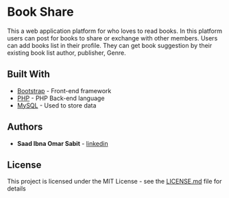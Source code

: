 # Book Share

This a web application platform for who loves to read books. In this platform users can post for books to share or exchange with other members. Users can add books list in their profile. They can get book suggestion by their existing book list author, publisher, Genre.

## Built With

* [Bootstrap](https://getbootstrap.com/) - Front-end framework
* [PHP](https://www.php.net/) - PHP Back-end language
* [MySQL](https://www.mysql.com/) - Used to store data


## Authors

* **Saad Ibna Omar Sabit** - [linkedin](https://www.linkedin.com/in/sabit/)

## License

This project is licensed under the MIT License - see the [LICENSE.md](LICENSE) file for details
